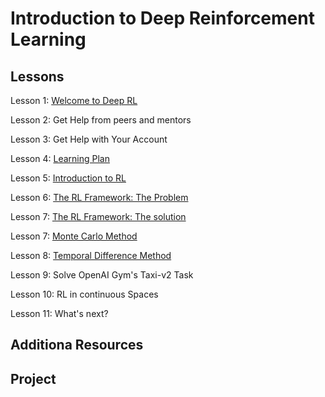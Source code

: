# Introduction to Deep Reinforcement Learning

## Lessons
Lesson 1: [Welcome to Deep RL](Welcome)

Lesson 2: Get Help from peers and mentors

Lesson 3: Get Help with Your Account

Lesson 4: [Learning Plan](Learning_plan)

Lesson 5: [Introduction to RL](Intro)

Lesson 6: [The RL Framework: The Problem](RL_Problem)

Lesson 7: [The RL Framework: The solution](RL_Solution)

Lesson 7: [Monte Carlo Method](MC)

Lesson 8: [Temporal Difference Method](TD)

Lesson 9: Solve  OpenAI Gym's Taxi-v2 Task

Lesson 10: RL in continuous Spaces

Lesson 11: What's next?


 

## Additiona Resources


## Project


